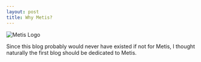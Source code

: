 ```yaml
---
layout: post
title: Why Metis?
---
```

![Metis Logo](~/Hbl15.github.io/images/question.jpg)

Since this blog probably would never have existed if not for Metis, I thought naturally the first blog should be dedicated to Metis.

